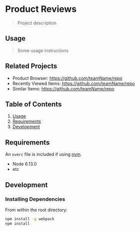 # Product Reviews

> Project description

## Usage

> Some usage instructions

## Related Projects

  - Product Browser:       https://github.com/teamName/repo
  - Recently Viewed Items: https://github.com/teamName/repo
  - Similar Items:         https://github.com/teamName/repo

## Table of Contents

1. [Usage](#Usage)
1. [Requirements](#requirements)
1. [Development](#development)


## Requirements

An `nvmrc` file is included if using [nvm](https://github.com/creationix/nvm).

- Node 6.13.0
- etc

## Development

### Installing Dependencies

From within the root directory:

```sh
npm install -g webpack
npm install
```

